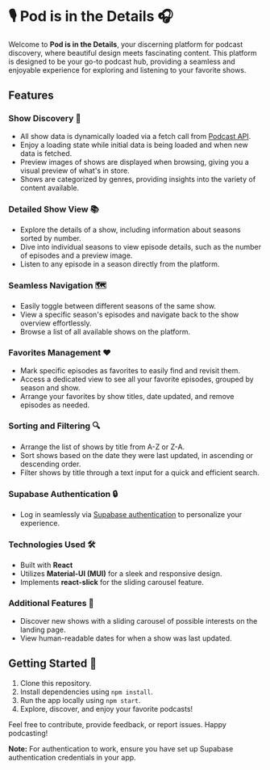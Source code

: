 # 🎙 Pod is in the Details 🎧

Welcome to **Pod is in the Details**, your discerning platform for podcast discovery, where beautiful design meets fascinating content. This platform is designed to be your go-to podcast hub, providing a seamless and enjoyable experience for exploring and listening to your favorite shows.

## Features

### Show Discovery 🚀

- All show data is dynamically loaded via a fetch call from [Podcast API](https://podcast-api.netlify.app/shows).
- Enjoy a loading state while initial data is being loaded and when new data is fetched.
- Preview images of shows are displayed when browsing, giving you a visual preview of what's in store.
- Shows are categorized by genres, providing insights into the variety of content available.

### Detailed Show View 📚

- Explore the details of a show, including information about seasons sorted by number.
- Dive into individual seasons to view episode details, such as the number of episodes and a preview image.
- Listen to any episode in a season directly from the platform.

### Seamless Navigation 🗺️

- Easily toggle between different seasons of the same show.
- View a specific season's episodes and navigate back to the show overview effortlessly.
- Browse a list of all available shows on the platform.

### Favorites Management ❤️

- Mark specific episodes as favorites to easily find and revisit them.
- Access a dedicated view to see all your favorite episodes, grouped by season and show.
- Arrange your favorites by show titles, date updated, and remove episodes as needed.

### Sorting and Filtering 🔍

- Arrange the list of shows by title from A-Z or Z-A.
- Sort shows based on the date they were last updated, in ascending or descending order.
- Filter shows by title through a text input for a quick and efficient search.

### Supabase Authentication 🔒

- Log in seamlessly via [Supabase authentication](https://app.supabase.com) to personalize your experience.

### Technologies Used 🛠️

- Built with **React**
- Utilizes **Material-UI (MUI)** for a sleek and responsive design.
- Implements **react-slick** for the sliding carousel feature.

### Additional Features 🌟

- Discover new shows with a sliding carousel of possible interests on the landing page.
- View human-readable dates for when a show was last updated.

## Getting Started 🚀

1. Clone this repository.
2. Install dependencies using `npm install`.
3. Run the app locally using `npm start`.
4. Explore, discover, and enjoy your favorite podcasts!

Feel free to contribute, provide feedback, or report issues. Happy podcasting!

**Note:** For authentication to work, ensure you have set up Supabase authentication credentials in your app.
